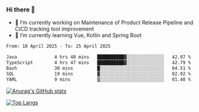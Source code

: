 ### Hi there 👋

- 🔭 I’m currently working on Maintenance of Product Release Pipeline and CICD tracking tool improvement
- 🌱 I’m currently learning Vue, Kotlin and Spring Boot

<!--START_SECTION:waka-->

```txt
From: 18 April 2025 - To: 25 April 2025

Java              4 hrs 48 mins   ██████████▓░░░░░░░░░░░░░░   42.97 %
TypeScript        4 hrs 47 mins   ██████████▓░░░░░░░░░░░░░░   42.79 %
Bash              30 mins         █░░░░░░░░░░░░░░░░░░░░░░░░   04.51 %
SQL               19 mins         ▓░░░░░░░░░░░░░░░░░░░░░░░░   02.92 %
YAML              9 mins          ▒░░░░░░░░░░░░░░░░░░░░░░░░   01.48 %
```

<!--END_SECTION:waka-->

[![Anurag's GitHub stats](https://github-readme-stats.vercel.app/api?username=yunhao981&show_icons=true&theme=solarized-dark)](https://github.com/anuraghazra/github-readme-stats)

[![Top Langs](https://github-readme-stats.vercel.app/api/top-langs/?username=yunhao981&theme=solarized-dark&layout=compact)](https://github.com/anuraghazra/github-readme-stats)

<!--
**yunhao981/yunhao981** is a ✨ _special_ ✨ repository because its `README.md` (this file) appears on your GitHub profile.

Here are some ideas to get you started:

- 🔭 I’m currently working on Maintenance of Release Pipeline and CICD tracking tool improvement
- 🌱 I’m currently learning Vue, Kotlin and Spring Boot
- 👯 I’m looking to collaborate on ...
- 🤔 I’m looking for help with ...
- 💬 Ask me about ...
- 📫 How to reach me: ...
- 😄 Pronouns: ...
- ⚡ Fun fact: ...
-->


